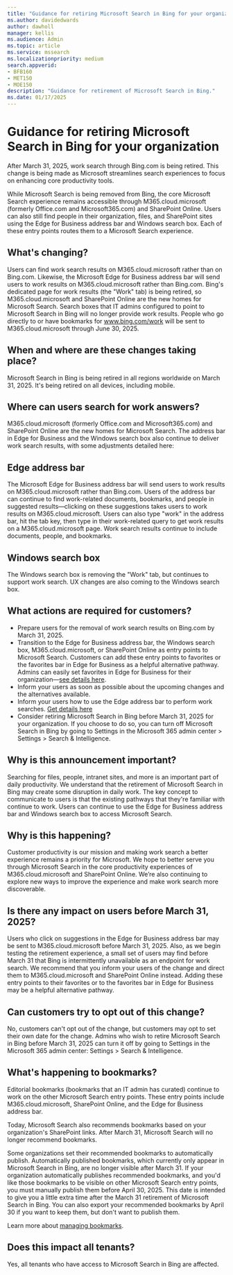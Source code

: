 ```yaml
---
title: "Guidance for retiring Microsoft Search in Bing for your organization"
ms.author: davidedwards
author: dawholl
manager: kellis
ms.audience: Admin
ms.topic: article
ms.service: mssearch
ms.localizationpriority: medium
search.appverid:
- BFB160
- MET150
- MOE150
description: "Guidance for retirement of Microsoft Search in Bing."
ms.date: 01/17/2025
---
```


# Guidance for retiring Microsoft Search in Bing for your organization

After March 31, 2025, work search through Bing.com is being retired. This change is being made as Microsoft streamlines search experiences to focus on enhancing core productivity tools.

While Microsoft Search is being removed from Bing, the core Microsoft Search experience remains accessible through M365.cloud.microsoft (formerly Office.com and Microsoft365.com) and SharePoint Online. Users can also still find people in their organization, files, and SharePoint sites using the Edge for Business address bar and Windows search box. Each of these entry points routes them to a Microsoft Search experience.

## What's changing? 

Users can find work search results on M365.cloud.microsoft rather than on Bing.com. Likewise, the Microsoft Edge for Business address bar will send users to work results on M365.cloud.microsoft rather than Bing.com. Bing's dedicated page for work results (the "Work" tab) is being retired, so M365.cloud.microsoft and SharePoint Online are the new homes for Microsoft Search. Search boxes that IT admins configured to point to Microsoft Search in Bing will no longer provide work results. People who go directly to or have bookmarks for www.bing.com/work will be sent to M365.cloud.microsoft through June 30, 2025.

## When and where are these changes taking place? 

Microsoft Search in Bing is being retired in all regions worldwide on March 31, 2025. It's being retired on all devices, including mobile. 

## Where can users search for work answers? 

M365.cloud.microsoft (formerly Office.com and Microsoft365.com) and SharePoint Online are the new homes for Microsoft Search. The address bar in Edge for Business and the Windows search box also continue to deliver work search results, with some adjustments detailed here: 

## Edge address bar 

The Microsoft Edge for Business address bar will send users to work results on M365.cloud.microsoft rather than Bing.com. Users of the address bar can continue to find work-related documents, bookmarks, and people in suggested results—clicking on these suggestions takes users to work results on M365.cloud.microsoft. Users can also type "work" in the address bar, hit the tab key, then type in their work-related query to get work results on a M365.cloud.microsoft page. Work search results continue to include documents, people, and bookmarks.

## Windows search box 

The Windows search box is removing the "Work" tab, but continues to support work search. UX changes are also coming to the Windows search box.

## What actions are required for customers? 

- Prepare users for the removal of work search results on Bing.com by March 31, 2025.
- Transition to the Edge for Business address bar, the Windows search box, M365.cloud.microsoft, or SharePoint Online as entry points to Microsoft Search. Customers can add these entry points to favorites or the favorites bar in Edge for Business as a helpful alternative pathway. Admins can easily set favorites in Edge for Business for their organization—[see details here](/deployedge/edge-learnmore-provision-favorites).
- Inform your users as soon as possible about the upcoming changes and the alternatives available.
- Inform your users how to use the Edge address bar to perform work searches. [Get details here](/MicrosoftSearch/retirement-microsoft-search-bing#edge-address-bar)
- Consider retiring Microsoft Search in Bing before March 31, 2025 for your organization. If you choose to do so, you can turn off Microsoft Search in Bing by going to Settings in the Microsoft 365 admin center > Settings > Search & Intelligence.

## Why is this announcement important?  

Searching for files, people, intranet sites, and more is an important part of daily productivity. We understand that the retirement of Microsoft Search in Bing may create some disruption in daily work. The key concept to communicate to users is that the existing pathways that they're familiar with continue to work. Users can continue to use the Edge for Business address bar and Windows search box to access Microsoft Search. 

## Why is this happening?

Customer productivity is our mission and making work search a better experience remains a priority for Microsoft. We hope to better serve you through Microsoft Search in the core productivity experiences of M365.cloud.microsoft and SharePoint Online. We’re also continuing to explore new ways to improve the experience and make work search more discoverable.

## Is there any impact on users before March 31, 2025? 

Users who click on suggestions in the Edge for Business address bar may be sent to M365.cloud.microsoft before March 31, 2025. Also, as we begin testing the retirement experience, a small set of users may find before March 31 that Bing is intermittently unavailable as an endpoint for work search. We recommend that you inform your users of the change and direct them to M365.cloud.microsoft and SharePoint Online instead. Adding these entry points to their favorites or to the favorites bar in Edge for Business may be a helpful alternative pathway.

## Can customers try to opt out of this change? 

No, customers can't opt out of the change, but customers may opt to set their own date for the change. Admins who wish to retire Microsoft Search in Bing before March 31, 2025 can turn it off by going to Settings in the Microsoft 365 admin center: Settings > Search & Intelligence. 

## What's happening to bookmarks? 

Editorial bookmarks (bookmarks that an IT admin has curated) continue to work on the other Microsoft Search entry points. These entry points include M365.cloud.microsoft, SharePoint Online, and the Edge for Business address bar.

Today, Microsoft Search also recommends bookmarks based on your organization's SharePoint links. After March 31, Microsoft Search will no longer recommend bookmarks.  

Some organizations set their recommended bookmarks to automatically publish. Automatically published bookmarks, which currently only appear in Microsoft Search in Bing, are no longer visible after March 31. If your organization automatically publishes recommended bookmarks, and you'd like those bookmarks to be visible on other Microsoft Search entry points, you must manually publish them before April 30, 2025. This date is intended to give you a little extra time after the March 31 retirement of Microsoft Search in Bing. You can also export your recommended bookmarks by April 30 if you want to keep them, but don't want to publish them.

Learn more about [managing bookmarks](/microsoftsearch/manage-bookmarks). 

## Does this impact all tenants? 

Yes, all tenants who have access to Microsoft Search in Bing are affected.